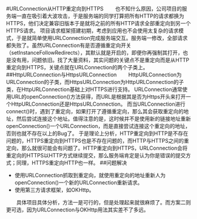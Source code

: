#URLConnection从HTTP重定向到HTTPS
　　也不知什么原因，公司项目的服务端一直在吸引着大波攻击，于是服务端的同学打算把所有HTTP的请求都换为HTTPS，他们决定兼容旧版本于是就将之前的所有HTTP请求全部重定向到另一个HTTPS请求。
项目请求框架搭建初期，考虑到应用也不会使用太复杂的请求模式，于是就简单使用URLConnection完成服务端交互。服务端一修改，全部请求都失败了。虽然URLConnection有是否遵循重定向开关（setInstanceFollowRedirects），其默认就是开启的，即便你再强制其打开，也是没有用，问题依旧。找了大量资料，其实问题的关键点不是重定向而是从HTTP重定向到HTTPS，关键点就在URLConnection的两个子类上。
##HttpURLConnection与HttpsURLConnection
　　HttpURLConnection为URLConnection的子类，而HttpsURLConnection为HttpURLConnection的子类，在HttpURLConnection基础上对HTTPS进行支持。
URLConnection通常使用URL的openConnection()方法获得，而URL是根据其是否为Https开头来打开一个HttpURLConnection还是HttpsURLConnection。
而当URLConnection进行connect()时，遇到了重定向，如果打开了遵循重定向，那么其会获取重定向的地址，然后尝试连接这个地址。值得注意的是，这时候并不是使用新的链接地址重新openConnection()一个URLConnection，而是直接尝试连接这个重定向的地址，否则也就不存在以上的Bug了。
于是理论上分析，HTTP重定向到HTTP是不存在问题的，HTTPS重定向到HTTPS也是不存在问题的，而HTTP与HTTPS之间的重定向，那么就很可能会有问题了。HTTP重定向到HTTPS，URLConnection会将重定向的HTTPS以HTTP方式继续提交，那么服务端肯定是认为你是错误的提交方式；同理，HTTPS重定向HTTP也一样。
##问题解决
- 使用URLConnection抓取到重定向，就使用重定向的地址重新人为openConnection()一个新的URLConnection重新请求。
- 使用第三方请求框架，如OKHttp。

　　具体项目具体分析，方法一是可行的，但是处理起来就很麻烦了。而方案二则更可选，因为URLConnection与OKHttp用法其实差不了多远。